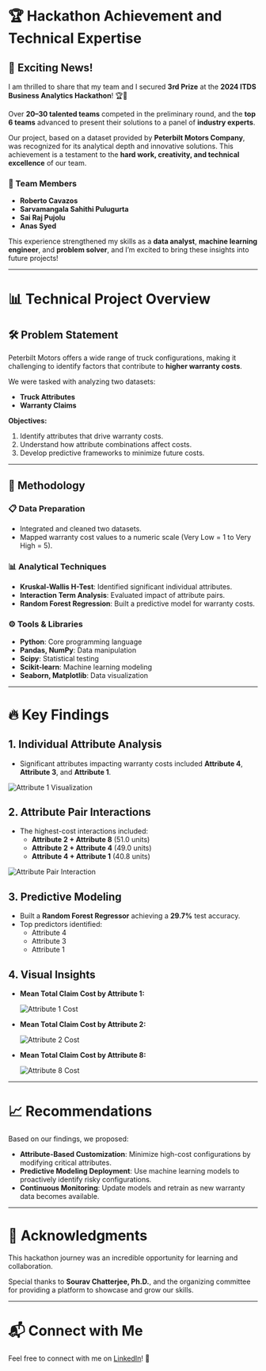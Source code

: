 # 🏆 Hackathon Achievement and Technical Expertise

## 🎉 Exciting News!

I am thrilled to share that my team and I secured **3rd Prize** at the **2024 ITDS Business Analytics Hackathon**! 🏆🚀

Over **20–30 talented teams** competed in the preliminary round, and the **top 6 teams** advanced to present their solutions to a panel of **industry experts**.

Our project, based on a dataset provided by **Peterbilt Motors Company**, was recognized for its analytical depth and innovative solutions. This achievement is a testament to the **hard work, creativity, and technical excellence** of our team.

### 👥 Team Members

- **Roberto Cavazos**
- **Sarvamangala Sahithi Pulugurta**
- **Sai Raj Pujolu**
- **Anas Syed**

This experience strengthened my skills as a **data analyst**, **machine learning engineer**, and **problem solver**, and I’m excited to bring these insights into future projects!

---

# 📊 Technical Project Overview

## 🛠 Problem Statement

Peterbilt Motors offers a wide range of truck configurations, making it challenging to identify factors that contribute to **higher warranty costs**.  

We were tasked with analyzing two datasets:
- **Truck Attributes**
- **Warranty Claims**

**Objectives:**
1. Identify attributes that drive warranty costs.
2. Understand how attribute combinations affect costs.
3. Develop predictive frameworks to minimize future costs.

---

## 🔎 Methodology

### 📋 Data Preparation
- Integrated and cleaned two datasets.
- Mapped warranty cost values to a numeric scale (Very Low = 1 to Very High = 5).

### 📊 Analytical Techniques
- **Kruskal-Wallis H-Test**: Identified significant individual attributes.
- **Interaction Term Analysis**: Evaluated impact of attribute pairs.
- **Random Forest Regression**: Built a predictive model for warranty costs.

### ⚙️ Tools & Libraries
- **Python**: Core programming language
- **Pandas, NumPy**: Data manipulation
- **Scipy**: Statistical testing
- **Scikit-learn**: Machine learning modeling
- **Seaborn, Matplotlib**: Data visualization

---

# 🔥 Key Findings

## 1. Individual Attribute Analysis
- Significant attributes impacting warranty costs included **Attribute 4**, **Attribute 3**, and **Attribute 1**.

![Attribute 1 Visualization](https://github.com/user-attachments/assets/0a9636a7-caad-41c1-90ac-1019a7e0233f)

## 2. Attribute Pair Interactions
- The highest-cost interactions included:
  - **Attribute 2 + Attribute 8** (51.0 units)
  - **Attribute 2 + Attribute 4** (49.0 units)
  - **Attribute 4 + Attribute 1** (40.8 units)

![Attribute Pair Interaction](https://github.com/user-attachments/assets/33437983-b957-4d1a-a8c1-d1a630e11662)

## 3. Predictive Modeling
- Built a **Random Forest Regressor** achieving a **29.7%** test accuracy.
- Top predictors identified:
  - Attribute 4
  - Attribute 3
  - Attribute 1

## 4. Visual Insights

- **Mean Total Claim Cost by Attribute 1:**

  ![Attribute 1 Cost](https://github.com/user-attachments/assets/17914ef3-a75e-43d3-9ceb-6a449879adce)

- **Mean Total Claim Cost by Attribute 2:**

  ![Attribute 2 Cost](https://github.com/user-attachments/assets/960e3378-7968-423f-9bd2-40957c422aa4)

- **Mean Total Claim Cost by Attribute 8:**

  ![Attribute 8 Cost](https://github.com/user-attachments/assets/0158ff67-98ed-44cf-9317-ea28877902d6)

---

# 📈 Recommendations

Based on our findings, we proposed:

- **Attribute-Based Customization**: Minimize high-cost configurations by modifying critical attributes.
- **Predictive Modeling Deployment**: Use machine learning models to proactively identify risky configurations.
- **Continuous Monitoring**: Update models and retrain as new warranty data becomes available.

---

# 🙏 Acknowledgments

This hackathon journey was an incredible opportunity for learning and collaboration.

Special thanks to **Sourav Chatterjee, Ph.D.**, and the organizing committee for providing a platform to showcase and grow our skills.

---

# 📬 Connect with Me

Feel free to connect with me on [LinkedIn](https://www.linkedin.com/in/rahul-gajula-a5260318a/)! 🚀
